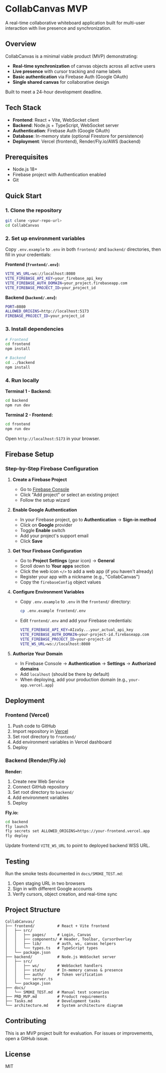# CollabCanvas MVP

A real-time collaborative whiteboard application built for multi-user interaction with live presence and synchronization.

## Overview

CollabCanvas is a minimal viable product (MVP) demonstrating:
- **Real-time synchronization** of canvas objects across all active users
- **Live presence** with cursor tracking and name labels
- **Basic authentication** via Firebase Auth (Google OAuth)
- **Single shared canvas** for collaborative design

Built to meet a 24-hour development deadline.

## Tech Stack

- **Frontend**: React + Vite, WebSocket client
- **Backend**: Node.js + TypeScript, WebSocket server
- **Authentication**: Firebase Auth (Google OAuth)
- **Database**: In-memory state (optional Firestore for persistence)
- **Deployment**: Vercel (frontend), Render/Fly.io/AWS (backend)

## Prerequisites

- Node.js 18+
- Firebase project with Authentication enabled
- Git

## Quick Start

### 1. Clone the repository

```bash
git clone <your-repo-url>
cd CollabCanvas
```

### 2. Set up environment variables

Copy `.env.example` to `.env` in both `frontend/` and `backend/` directories, then fill in your credentials:

**Frontend (`frontend/.env`):**
```bash
VITE_WS_URL=ws://localhost:8080
VITE_FIREBASE_API_KEY=your_firebase_api_key
VITE_FIREBASE_AUTH_DOMAIN=your_project.firebaseapp.com
VITE_FIREBASE_PROJECT_ID=your_project_id
```

**Backend (`backend/.env`):**
```bash
PORT=8080
ALLOWED_ORIGINS=http://localhost:5173
FIREBASE_PROJECT_ID=your_project_id
```

### 3. Install dependencies

```bash
# Frontend
cd frontend
npm install

# Backend
cd ../backend
npm install
```

### 4. Run locally

**Terminal 1 - Backend:**
```bash
cd backend
npm run dev
```

**Terminal 2 - Frontend:**
```bash
cd frontend
npm run dev
```

Open `http://localhost:5173` in your browser.

## Firebase Setup

### Step-by-Step Firebase Configuration

1. **Create a Firebase Project**
   - Go to [Firebase Console](https://console.firebase.google.com/)
   - Click "Add project" or select an existing project
   - Follow the setup wizard

2. **Enable Google Authentication**
   - In your Firebase project, go to **Authentication** → **Sign-in method**
   - Click on **Google** provider
   - Toggle **Enable** switch
   - Add your project's support email
   - Click **Save**

3. **Get Your Firebase Configuration**
   - Go to **Project Settings** (gear icon) → **General**
   - Scroll down to **Your apps** section
   - Click the web icon `</>` to add a web app (if you haven't already)
   - Register your app with a nickname (e.g., "CollabCanvas")
   - Copy the `firebaseConfig` object values

4. **Configure Environment Variables**
   - Copy `.env.example` to `.env` in the `frontend/` directory:
     ```bash
     cp .env.example frontend/.env
     ```
   - Edit `frontend/.env` and add your Firebase credentials:
     ```bash
     VITE_FIREBASE_API_KEY=AIzaSy...your_actual_api_key
     VITE_FIREBASE_AUTH_DOMAIN=your-project-id.firebaseapp.com
     VITE_FIREBASE_PROJECT_ID=your-project-id
     VITE_WS_URL=ws://localhost:8080
     ```

5. **Authorize Your Domain**
   - In Firebase Console → **Authentication** → **Settings** → **Authorized domains**
   - Add `localhost` (should be there by default)
   - When deploying, add your production domain (e.g., `your-app.vercel.app`)

## Deployment

### Frontend (Vercel)

1. Push code to GitHub
2. Import repository in [Vercel](https://vercel.com)
3. Set root directory to `frontend/`
4. Add environment variables in Vercel dashboard
5. Deploy

### Backend (Render/Fly.io)

**Render:**
1. Create new Web Service
2. Connect GitHub repository
3. Set root directory to `backend/`
4. Add environment variables
5. Deploy

**Fly.io:**
```bash
cd backend
fly launch
fly secrets set ALLOWED_ORIGINS=https://your-frontend.vercel.app
fly deploy
```

Update frontend `VITE_WS_URL` to point to deployed backend WSS URL.

## Testing

Run the smoke tests documented in `docs/SMOKE_TEST.md`:

1. Open staging URL in two browsers
2. Sign in with different Google accounts
3. Verify cursors, object creation, and real-time sync

## Project Structure

```
CollabCanvas/
├── frontend/          # React + Vite frontend
│   ├── src/
│   │   ├── pages/     # Login, Canvas
│   │   ├── components/ # Header, Toolbar, CursorOverlay
│   │   ├── lib/       # auth, ws, canvas helpers
│   │   └── types.ts   # TypeScript types
│   └── package.json
├── backend/           # Node.js WebSocket server
│   ├── src/
│   │   ├── ws/        # WebSocket handlers
│   │   ├── state/     # In-memory canvas & presence
│   │   ├── auth/      # Token verification
│   │   └── server.ts
│   └── package.json
├── docs/
│   └── SMOKE_TEST.md  # Manual test scenarios
├── PRD_MVP.md         # Product requirements
├── Tasks.md           # Development tasks
└── architecture.md    # System architecture diagram
```

## Contributing

This is an MVP project built for evaluation. For issues or improvements, open a GitHub issue.

## License

MIT

